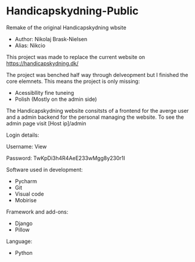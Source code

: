 # Handicapskydning-Public
Remake of the original Handicapskydning wbsite
* Author: Nikolaj Brask-Nielsen
* Alias: Nikcio

This project was made to replace the current website on https://handicapskydning.dk/

The project was benched half way through delveopment but I finished the core elemnets. This means the project is only missing:

* Acessibllity fine tuneing
* Polish (Mostly on the admin side)

The Handicapskydning website consitsts of a frontend for the averge user and a admin backend for the personal managing the website.
To see the admin page visit [Host ip]/admin

Login details:

Username: View

Password: TwKpDi3h4R4AeE233wMgg8y230r1I

Software used in development:

* Pycharm
* Git
* Visual code
* Mobirise

Framework and add-ons:

* Django
* Pillow

Language:

* Python
